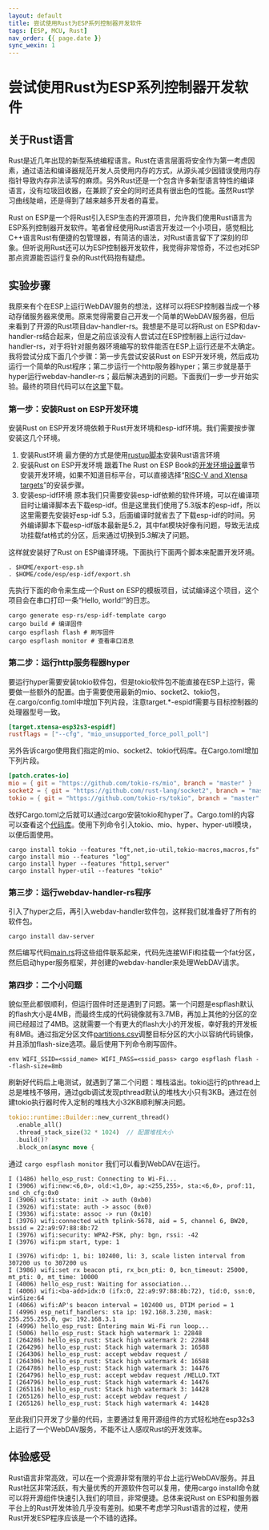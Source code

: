 ```yaml
---
layout: default
title: 尝试使用Rust为ESP系列控制器开发软件
tags: [ESP, MCU, Rust]
nav_order: {{ page.date }}
sync_wexin: 1
---
```



# 尝试使用Rust为ESP系列控制器开发软件


## 关于Rust语言

Rust是近几年出现的新型系统编程语言。Rust在语言层面将安全作为第一考虑因素，通过语法和编译器规范开发人员使用内存的方式，从源头减少因错误使用内存指针导致内存非法读写的麻烦。另外Rust还是一个包含许多新型语言特性的编译语言，没有垃圾回收器，在兼顾了安全的同时还具有很出色的性能。虽然Rust学习曲线陡峭，还是得到了越来越多开发者的喜爱。

Rust on ESP是一个将Rust引入ESP生态的开源项目，允许我们使用Rust语言为ESP系列控制器开发软件。笔者曾经使用Rust语言开发过一个小项目，感觉相比C++语言Rust有便捷的包管理器，有简洁的语法，对Rust语言留下了深刻的印象。但听说用Rust还可以为ESP控制器开发软件，我觉得非常惊奇，不过也对ESP那点资源能否运行复杂的Rust代码抱有疑虑。


## 实验步骤

我原来有个在ESP上运行WebDAV服务的想法，这样可以将ESP控制器当成一个移动存储服务器来使用。原来觉得需要自己开发一个简单的WebDAV服务器，但后来看到了开源的Rust项目dav-handler-rs。我想是不是可以将Rust on ESP和dav-handler-rs结合起来，但是之前应该没有人尝试过在ESP控制器上运行过dav-handler-rs，对于将针对服务器环境编写的软件能否在ESP上运行还是不太确定。 我将尝试分成下面几个步骤：第一步先尝试安装Rust on ESP开发环境，然后成功运行一个简单的Rust程序；第二步运行一个http服务器hyper；第三步就是基于hyper运行webdav-handler-rs；最后解决遇到的问题。下面我们一步一步开始实验。最终的项目代码可以在[这里](https://docs.espressif.com/projects/esp-idf/zh_CN/latest/esp32/get-started/linux-macos-setup.html)下载。


### 第一步：安装Rust on ESP开发环境

安装Rust on ESP开发环境依赖于Rust开发环境和esp-idf环境。我们需要按步骤安装这几个环境。

1.  安装Rust环境 最方便的方式是使用[rustup脚本](https://rustup.rs/)安装Rust语言环境
2.  安装Rust on ESP开发环境 跟着The Rust on ESP Book的[开发环境设置](https://docs.esp-rs.org/book/installation/index.html)章节安装开发环境，如果不知道目标平台，可以直接选择“[RISC-V and Xtensa targets](https://docs.esp-rs.org/book/installation/riscv-and-xtensa.html)”的安装步骤。
3.  安装esp-idf环境 原本我们只需要安装esp-idf依赖的软件环境，可以在编译项目时让编译脚本去下载esp-idf。但是这里我们使用了5.3版本的esp-idf，所以这里需要先安装好esp-idf 5.3，后面编译时就省去了下载esp-idf的时间。另外编译脚本下载esp-idf版本最新是5.2，其中fat模块好像有问题，导致无法成功挂载fat格式的分区，后来通过切换到5.3解决了问题。

这样就安装好了Rust on ESP编译环境。下面执行下面两个脚本来配置开发环境。

```shell
. $HOME/export-esp.sh
. $HOME/code/esp/esp-idf/export.sh
```

先执行下面的命令来生成一个Rust on ESP的模板项目，试试编译这个项目，这个项目会在串口打印一条“Hello, world!”的日志。

```shell
cargo generate esp-rs/esp-idf-template cargo
cargo build # 编译固件
cargo espflash flash # 刷写固件
cargo espflash monitor # 查看串口消息
```


### 第二步：运行http服务程器hyper

要运行hyper需要安装tokio软件包，但是tokio软件包不能直接在ESP上运行，需要做一些额外的配置。由于需要使用最新的mio、socket2、tokio包，在.cargo/config.toml中增加下列片段，注意target.\*-espidf需要与目标控制器的处理器型号一致。

```toml
[target.xtensa-esp32s3-espidf]
rustflags = ["--cfg", "mio_unsupported_force_poll_poll"]
```

另外告诉cargo使用我们指定的mio、socket2、tokio代码库。在Cargo.toml增加下列片段。

```toml
[patch.crates-io]
mio = { git = "https://github.com/tokio-rs/mio", branch = "master" }
socket2 = { git = "https://github.com/rust-lang/socket2", branch = "master" }
tokio = { git = "https://github.com/tokio-rs/tokio", branch = "master" }
```

改好Cargo.toml之后就可以通过cargo安装tokio和hyper了。Cargo.toml的内容可以查看这个[代码库](https://github.com/paul356/esp-webdav/)。使用下列命令引入tokio、mio、hyper、hyper-util模块，以便后面使用。

```
cargo install tokio --features "ft,net,io-util,tokio-macros,macros,fs"
cargo install mio --features "log"
cargo install hyper --features "http1,server"
cargo install hyper-util --features "tokio"
```


### 第三步：运行webdav-handler-rs程序

引入了hyper之后，再引入webdav-handler软件包，这样我们就准备好了所有的软件包。

```
cargo install dav-server
```

然后编写代码[main.rs](https://github.com/paul356/esp-webdav/blob/master/src/main.rs)将这些组件联系起来，代码先连接WiFi和挂载一个fat分区，然后启动hyper服务框架，并创建的webdav-handler来处理WebDAV请求。


### 第四步：二个小问题

貌似至此都很顺利，但运行固件时还是遇到了问题。第一个问题是espflash默认的flash大小是4MB，而最终生成的代码镜像就有3.7MB，再加上其他的分区的空间已经超过了4MB。这就需要一个有更大的flash大小的开发板，幸好我的开发板有8MB。通过指定分区文件[partitions.csv](https://github.com/paul356/esp-webdav/)调整目标分区的大小以容纳代码镜像，并且添加flash-size选项。最后使用下列命令刷写固件。

```
env WIFI_SSID=<ssid_name> WIFI_PASS=<ssid_pass> cargo espflash flash --flash-size=8mb
```

刷新好代码后上电测试，就遇到了第二个问题：堆栈溢出。tokio运行的pthread上总是堆栈不够用，通过gdb调试发现pthread默认的堆栈大小只有3KB。通过在创建tokio执行器时传入定制的堆栈大小32KB顺利解决问题。

```Rust
tokio::runtime::Builder::new_current_thread()
  .enable_all()
  .thread_stack_size(32 * 1024)  // 配置堆栈大小
  .build()?
  .block_on(async move {
```

通过 `cargo espflash monitor` 我们可以看到WebDAV在运行。

```
I (1486) hello_esp_rust: Connecting to Wi-Fi...
I (3906) wifi:new:<6,0>, old:<1,0>, ap:<255,255>, sta:<6,0>, prof:11, snd_ch_cfg:0x0
I (3906) wifi:state: init -> auth (0xb0)
I (3926) wifi:state: auth -> assoc (0x0)
I (3936) wifi:state: assoc -> run (0x10)
I (3976) wifi:connected with tplink-5678, aid = 5, channel 6, BW20, bssid = 22:a9:97:88:8b:72
I (3976) wifi:security: WPA2-PSK, phy: bgn, rssi: -42
I (3976) wifi:pm start, type: 1

I (3976) wifi:dp: 1, bi: 102400, li: 3, scale listen interval from 307200 us to 307200 us
I (3986) wifi:set rx beacon pti, rx_bcn_pti: 0, bcn_timeout: 25000, mt_pti: 0, mt_time: 10000
I (4006) hello_esp_rust: Waiting for association...
I (4006) wifi:<ba-add>idx:0 (ifx:0, 22:a9:97:88:8b:72), tid:0, ssn:0, winSize:64
I (4066) wifi:AP's beacon interval = 102400 us, DTIM period = 1
I (4996) esp_netif_handlers: sta ip: 192.168.3.230, mask: 255.255.255.0, gw: 192.168.3.1
I (4996) hello_esp_rust: Entering main Wi-Fi run loop...
I (5006) hello_esp_rust: Stack high watermark 1: 22848
I (264286) hello_esp_rust: Stack high watermark 2: 22848
I (264296) hello_esp_rust: Stack high watermark 3: 16588
I (264306) hello_esp_rust: accept webdav request /
I (264306) hello_esp_rust: Stack high watermark 4: 16588
I (264786) hello_esp_rust: Stack high watermark 3: 14476
I (264796) hello_esp_rust: accept webdav request /HELLO.TXT
I (264796) hello_esp_rust: Stack high watermark 4: 14476
I (265116) hello_esp_rust: Stack high watermark 3: 14428
I (265126) hello_esp_rust: accept webdav request /
I (265126) hello_esp_rust: Stack high watermark 4: 14428
```

至此我们只开发了少量的代码，主要通过复用开源组件的方式轻松地在esp32s3上运行了一个WebDAV服务，不能不让人感叹Rust的开发效率。


## 体验感受

Rust语言非常高效，可以在一个资源非常有限的平台上运行WebDAV服务。并且Rust社区非常活跃，有大量优秀的开源软件包可以复用，使用cargo install命令就可以将开源组件快速引入我们的项目，非常便捷。总体来说Rust on ESP和服务器平台上的Rust开发体验几乎没有差别。如果不考虑学习Rust语言的过程，使用Rust开发ESP程序应该是一个不错的选择。
